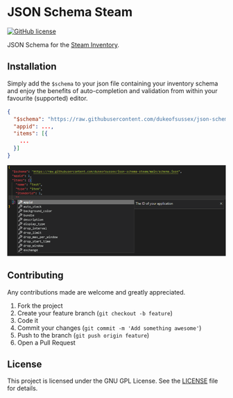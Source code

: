 # JSON Schema Steam

[![GitHub license](https://img.shields.io/github/license/dukeofsussex/json-schema-steam)](https://github.com/dukeofsussex/json-schema-steam/blob/master/LICENSE)

JSON Schema for the [Steam Inventory](https://partner.steamgames.com/doc/features/inventory/schema).

## Installation

Simply add the `$schema` to your json file containing your inventory schema and enjoy the benefits of auto-completion and validation from within your favourite (supported) editor.

```json
{
  "$schema": "https://raw.githubusercontent.com/dukeofsussex/json-schema-steam/main/schema.json",
  "appid": ...,
  "items": [{
    ...
  }]
}
```

![Demo](./img/demo.png)

## Contributing

Any contributions made are welcome and greatly appreciated.

1. Fork the project
2. Create your feature branch (`git checkout -b feature`)
3. Code it
4. Commit your changes (`git commit -m 'Add something awesome'`)
5. Push to the branch (`git push origin feature`)
6. Open a Pull Request

## License

This project is licensed under the GNU GPL License. See the [LICENSE](LICENSE) file for details.
